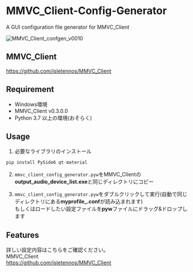 # MMVC_Client-Config-Generator
A GUI configuration file generator for MMVC_Client

![MMVC_Client_confgen_v0010](https://user-images.githubusercontent.com/24561326/197327727-7f3bad5a-4658-4358-aec7-4f50d7cf5f87.PNG)

## MMVC_Client
https://github.com/isletennos/MMVC_Client

## Requirement
- Windows環境
- MMVC_Client v0.3.0.0  
- Python 3.7 以上の環境(おそらく)

## Usage
1. 必要なライブラリのインストール
```python
pip install PySide6 qt-material
```

2. `mmvc_client_config_generator.pyw`をMMVC_Clientの**output_audio_device_list.exe**と同じディレクトリにコピー  

3. `mmvc_client_config_generator.pyw`をダブルクリックして実行(自動で同じディレクトリにある**myprofile_.conf**が読み込まれます)  
  もしくはロードしたい設定ファイルを**pyw**ファイルにドラッグ&ドロップします

## Features
詳しい設定内容はこちらをご確認ください。  
MMVC_Client  
https://github.com/isletennos/MMVC_Client
